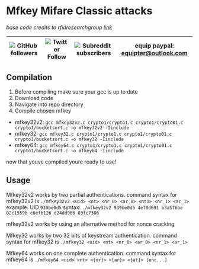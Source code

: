 # Mfkey Mifare Classic attacks
*base code credits to rfidresearchgroup [link](https://github.com/rfidresearchgroup/proxmark3)*


| ![GitHub followers](https://img.shields.io/github/followers/equipter?label=Equipter%20&logo=GitHub&style=flat-square) | ![Twitter Follow](https://img.shields.io/twitter/follow/equip0x80?color=b9d1ff&label=Equip0x80&logo=Twitter&style=flat-square) | ![Subreddit subscribers](https://img.shields.io/reddit/subreddit-subscribers/rfid?logo=reddit&logoColor=ffffff&style=flat-square) | equip paypal: equipter@outlook.com |
| :---: | :---: | :---: | :---: |


## Compilation 
1. Before compiling make sure your gcc is up to date 
2. Download code
3. Navigate into repo directory 
4. Compile chosen mfkey
* mfkey32v2: `gcc mfkey32v2.c crypto1/crypto1.c crypto1/crypto01.c crypto1/bucketsort.c -o mfkey32v2 -Iinclude`
* mfkey32: `gcc mfkey32.c crypto1/crypto1.c crypto1/crypto01.c crypto1/bucketsort.c -o mfkey32 -Iinclude`
* mfkey64: `gcc mfkey64.c crypto1/crypto1.c crypto1/crypto01.c crypto1/bucketsort.c -o mfkey64 -Iinclude`

now that youve compiled youre ready to use!

## Usage

Mfkey32v2 works by two partial authentications.
command syntax for mfkey32v2 is `./mfkey32v2 <uid> <nt> <nr_0> <ar_0> <nt1> <nr_1> <ar_1>`
example: UID `939be0d5`
syntax: `./mfkey32v2 939be0d5 4e70d691 b3a576be 02c1559b c6efb126 d24dd966 03fc7386`

mfkey32v2 works by using an alternative method for nonce cracking

Mfkey32 works by two 32 bits of keystream authentication.
command syntax for mfkey32 is `./mfkey32 <uid> <nt> <nr_0> <ar_0> <nr_1> <ar_1>`


Mfkey64 works on one complete authentication.
command syntax for mfkey64 is `./mfkey64 <uid> <nt> <{nr}> <{ar}> <{at}> [enc...]`
